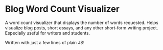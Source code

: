 # Blog Word Count Visualizer
A word count visualizer that displays the number of words requested. Helps visualize blog posts, short essays, and any other short-form writing project. Especially useful for writers and students. 

Written with just a few lines of plain JS!
